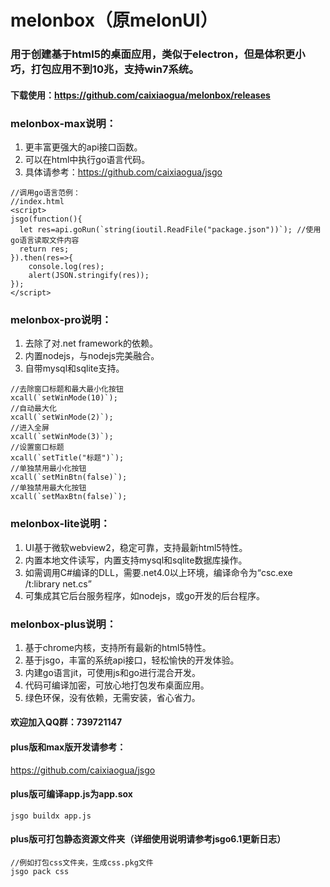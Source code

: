 # melonbox（原melonUI）

### 用于创建基于html5的桌面应用，类似于electron，但是体积更小巧，打包应用不到10兆，支持win7系统。

#### 下载使用：https://github.com/caixiaogua/melonbox/releases

### melonbox-max说明：
1. 更丰富更强大的api接口函数。
2. 可以在html中执行go语言代码。
3. 具体请参考：https://github.com/caixiaogua/jsgo
```
//调用go语言范例：
//index.html
<script>
jsgo(function(){
  let res=api.goRun(`string(ioutil.ReadFile("package.json"))`); //使用go语言读取文件内容
  return res;
}).then(res=>{
	console.log(res);
	alert(JSON.stringify(res));
});
</script>
```

### melonbox-pro说明：
1. 去除了对.net framework的依赖。
2. 内置nodejs，与nodejs完美融合。
3. 自带mysql和sqlite支持。
```
//去除窗口标题和最大最小化按钮
xcall(`setWinMode(10)`);
//自动最大化
xcall(`setWinMode(2)`);
//进入全屏
xcall(`setWinMode(3)`);
//设置窗口标题
xcall(`setTitle("标题")`);
//单独禁用最小化按钮
xcall(`setMinBtn(false)`);
//单独禁用最大化按钮
xcall(`setMaxBtn(false)`);
```

### melonbox-lite说明：
1. UI基于微软webview2，稳定可靠，支持最新html5特性。
2. 内置本地文件读写，内置支持mysql和sqlite数据库操作。
3. 如需调用C#编译的DLL，需要.net4.0以上环境，编译命令为“csc.exe /t:library net.cs”
4. 可集成其它后台服务程序，如nodejs，或go开发的后台程序。

### melonbox-plus说明：
1. 基于chrome内核，支持所有最新的html5特性。
2. 基于jsgo，丰富的系统api接口，轻松愉快的开发体验。
3. 内建go语言jit，可使用js和go进行混合开发。
4. 代码可编译加密，可放心地打包发布桌面应用。
5. 绿色环保，没有依赖，无需安装，省心省力。

#### 欢迎加入QQ群：739721147

#### plus版和max版开发请参考：
https://github.com/caixiaogua/jsgo

#### plus版可编译app.js为app.sox
```
jsgo buildx app.js
```
#### plus版可打包静态资源文件夹（详细使用说明请参考jsgo6.1更新日志）
```
//例如打包css文件夹，生成css.pkg文件
jsgo pack css
```
